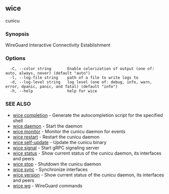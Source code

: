 ## wice

cunicu

### Synopsis

WireGuard Interactive Connectivity Establishment

### Options

```
  -C, --color string       Enable colorization of output (one of: auto, always, never) (default "auto")
  -l, --log-file string    path of a file to write logs to
  -d, --log-level string   log level (one of: debug, info, warn, error, dpanic, panic, and fatal) (default "info")
  -h, --help               help for wice
```

### SEE ALSO

* [wice completion](wice_completion.md)	 - Generate the autocompletion script for the specified shell
* [wice daemon](wice_daemon.md)	 - Start the daemon
* [wice monitor](wice_monitor.md)	 - Monitor the cunicu daemon for events
* [wice restart](wice_restart.md)	 - Restart the cunicu daemon
* [wice self-update](wice_self-update.md)	 - Update the cunicu binary
* [wice signal](wice_signal.md)	 - Start gRPC signaling server
* [wice status](wice_status.md)	 - Show current status of the cunicu daemon, its interfaces and peers
* [wice stop](wice_stop.md)	 - Shutdown the cunicu daemon
* [wice sync](wice_sync.md)	 - Synchronize interfaces
* [wice version](wice_version.md)	 - Show current status of the cunicu daemon, its interfaces and peers
* [wice wg](wice_wg.md)	 - WireGuard commands

